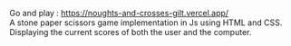 Go and play : https://noughts-and-crosses-gilt.vercel.app/
<br>
A stone paper scissors game implementation in Js using HTML and CSS. Displaying the current scores of both the user and the computer.
